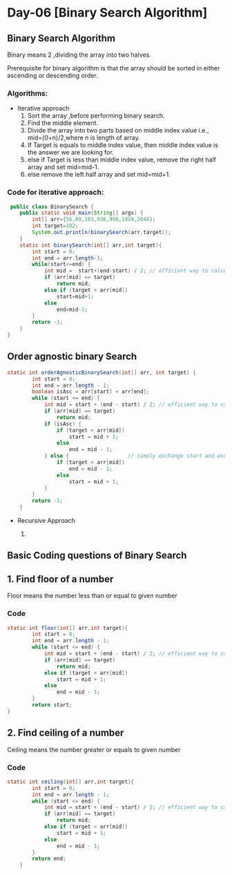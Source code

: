 # Day-06 [Binary Search Algorithm]

## Binary Search Algorithm

Binary means 2 ,dividing the array into two halves.

Prerequisite for binary algorithm is that the array should be sorted in either ascending or descending order.

### Algorithms:

- Iterative approach
    1. Sort the array ,before performing binary search.
    2. Find the middle element.
    3. Divide the array into two parts based on middle index value i.e., mid=(0+n)/2,where n is length of array.
    4. If Target is equals to middle index value, then middle index value is the answer we are looking for.
    5. else if Target is less than middle index value, remove the right half array and set mid=mid-1.
    6. else remove the left half array and set mid=mid+1.

### Code for iterative approach:

```java
 public class BinarySearch {
    public static void main(String[] args) {
        int[] arr={56,89,103,936,998,1024,2048};
        int target=102;
        System.out.println(binarySearch(arr,target));
    }
    static int binarySearch(int[] arr,int target){
        int start = 0;
        int end = arr.length-1;
        while(start<=end) {
            int mid =  start+(end-start) / 2; // efficient way to calculate mid value.
            if (arr[mid] == target)
                return mid;
            else if (target > arr[mid])
                start=mid+1;
            else
                end=mid-1;
        }
        return -1;
    }
}
```

## Order agnostic binary Search

```java
static int orderAgnosticBinarySearch(int[] arr, int target) {
        int start = 0;
        int end = arr.length - 1;
        boolean isAsc = arr[start] < arr[end];
        while (start <= end) {
            int mid = start + (end - start) / 2; // efficient way to calculate mid value.
            if (arr[mid] == target)
                return mid;
            if (isAsc) {
                if (target > arr[mid])
                    start = mid + 1;
                else
                    end = mid - 1;
            } else {                   // simply exchange start and end i.e swap the left and right
                if (target > arr[mid])
                    end = mid - 1;
                else
                    start = mid + 1;
            }
        }
        return -1;
    }
```

- Recursive Approach
    
    1.
    

## Basic Coding questions of Binary Search

## 1. Find floor of a number

Floor means the number less than or equal to given number

### Code

```java
static int floor(int[] arr,int target){
        int start = 0;
        int end = arr.length - 1;
        while (start <= end) {
            int mid = start + (end - start) / 2; // efficient way to calculate mid value.
            if (arr[mid] == target)
                return mid;
            else if (target > arr[mid])
                start = mid + 1;
            else
                end = mid - 1;
        }
        return start;
}
```

## 2. Find ceiling of a number

Ceiling means the number greater or equals to given number

### Code

```java
static int ceiling(int[] arr,int target){
        int start = 0;
        int end = arr.length - 1;
        while (start <= end) {
            int mid = start + (end - start) / 2; // efficient way to calculate mid value.
            if (arr[mid] == target)
                return mid;
            else if (target > arr[mid])
                start = mid + 1;
            else
                end = mid - 1;
        }
        return end;
    }
```